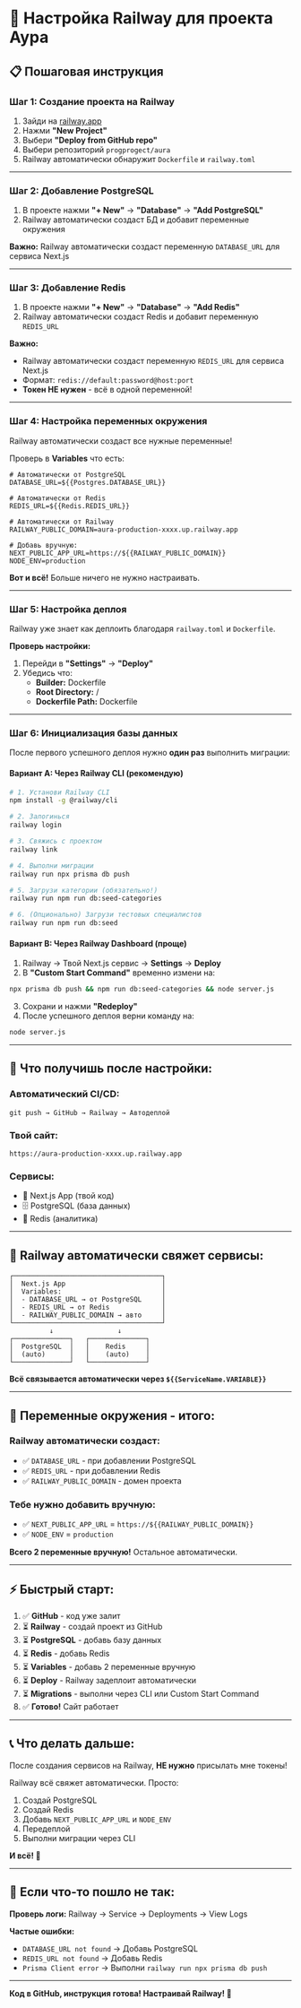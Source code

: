 # 🚂 Настройка Railway для проекта Аура

## 📋 Пошаговая инструкция

### **Шаг 1: Создание проекта на Railway**

1. Зайди на [railway.app](https://railway.app)
2. Нажми **"New Project"**
3. Выбери **"Deploy from GitHub repo"**
4. Выбери репозиторий `progprogect/aura`
5. Railway автоматически обнаружит `Dockerfile` и `railway.toml`

---

### **Шаг 2: Добавление PostgreSQL**

1. В проекте нажми **"+ New"** → **"Database"** → **"Add PostgreSQL"**
2. Railway автоматически создаст БД и добавит переменные окружения

**Важно:** Railway автоматически создаст переменную `DATABASE_URL` для сервиса Next.js

---

### **Шаг 3: Добавление Redis**

1. В проекте нажми **"+ New"** → **"Database"** → **"Add Redis"**
2. Railway автоматически создаст Redis и добавит переменную `REDIS_URL`

**Важно:** 
- Railway автоматически создаст переменную `REDIS_URL` для сервиса Next.js
- Формат: `redis://default:password@host:port`
- **Токен НЕ нужен** - всё в одной переменной!

---

### **Шаг 4: Настройка переменных окружения**

Railway автоматически создаст все нужные переменные!

Проверь в **Variables** что есть:

```env
# Автоматически от PostgreSQL
DATABASE_URL=${{Postgres.DATABASE_URL}}

# Автоматически от Redis
REDIS_URL=${{Redis.REDIS_URL}}

# Автоматически от Railway
RAILWAY_PUBLIC_DOMAIN=aura-production-xxxx.up.railway.app

# Добавь вручную:
NEXT_PUBLIC_APP_URL=https://${{RAILWAY_PUBLIC_DOMAIN}}
NODE_ENV=production
```

**Вот и всё!** Больше ничего не нужно настраивать.

---

### **Шаг 5: Настройка деплоя**

Railway уже знает как деплоить благодаря `railway.toml` и `Dockerfile`.

**Проверь настройки:**
1. Перейди в **"Settings"** → **"Deploy"**
2. Убедись что:
   - **Builder:** Dockerfile
   - **Root Directory:** /
   - **Dockerfile Path:** Dockerfile

---

### **Шаг 6: Инициализация базы данных**

После первого успешного деплоя нужно **один раз** выполнить миграции:

#### **Вариант A: Через Railway CLI (рекомендую)**

```bash
# 1. Установи Railway CLI
npm install -g @railway/cli

# 2. Залогинься
railway login

# 3. Свяжись с проектом
railway link

# 4. Выполни миграции
railway run npx prisma db push

# 5. Загрузи категории (обязательно!)
railway run npm run db:seed-categories

# 6. (Опционально) Загрузи тестовых специалистов
railway run npm run db:seed
```

#### **Вариант B: Через Railway Dashboard (проще)**

1. Railway → Твой Next.js сервис → **Settings** → **Deploy**
2. В **"Custom Start Command"** временно измени на:
```bash
npx prisma db push && npm run db:seed-categories && node server.js
```
3. Сохрани и нажми **"Redeploy"**
4. После успешного деплоя верни команду на:
```bash
node server.js
```

---

## 🎯 Что получишь после настройки:

### **Автоматический CI/CD:**
```
git push → GitHub → Railway → Автодеплой
```

### **Твой сайт:**
```
https://aura-production-xxxx.up.railway.app
```

### **Сервисы:**
- 🚀 Next.js App (твой код)
- 🗄️ PostgreSQL (база данных)
- 🔴 Redis (аналитика)

---

## 🔧 Railway автоматически свяжет сервисы:

```
┌─────────────────────────────────────┐
│  Next.js App                        │
│  Variables:                         │
│  - DATABASE_URL → от PostgreSQL     │
│  - REDIS_URL → от Redis             │
│  - RAILWAY_PUBLIC_DOMAIN → авто     │
└─────────────────────────────────────┘
          ↓                ↓
┌──────────────┐   ┌──────────────┐
│  PostgreSQL  │   │    Redis     │
│  (auto)      │   │    (auto)    │
└──────────────┘   └──────────────┘
```

**Всё связывается автоматически через `${{ServiceName.VARIABLE}}`**

---

## 📝 Переменные окружения - итого:

### **Railway автоматически создаст:**
- ✅ `DATABASE_URL` - при добавлении PostgreSQL
- ✅ `REDIS_URL` - при добавлении Redis
- ✅ `RAILWAY_PUBLIC_DOMAIN` - домен проекта

### **Тебе нужно добавить вручную:**
- ✅ `NEXT_PUBLIC_APP_URL` = `https://${{RAILWAY_PUBLIC_DOMAIN}}`
- ✅ `NODE_ENV` = `production`

**Всего 2 переменные вручную!** Остальное автоматически.

---

## ⚡ Быстрый старт:

1. ✅ **GitHub** - код уже залит
2. ⏳ **Railway** - создай проект из GitHub
3. ⏳ **PostgreSQL** - добавь базу данных
4. ⏳ **Redis** - добавь Redis
5. ⏳ **Variables** - добавь 2 переменные вручную
6. ⏳ **Deploy** - Railway задеплоит автоматически
7. ⏳ **Migrations** - выполни через CLI или Custom Start Command
8. ✅ **Готово!** Сайт работает

---

## 📞 Что делать дальше:

После создания сервисов на Railway, **НЕ нужно** присылать мне токены!

Railway всё свяжет автоматически. Просто:

1. Создай PostgreSQL
2. Создай Redis  
3. Добавь `NEXT_PUBLIC_APP_URL` и `NODE_ENV`
4. Передеплой
5. Выполни миграции через CLI

**И всё! 🎉**

---

## 🐛 Если что-то пошло не так:

**Проверь логи:**
Railway → Service → Deployments → View Logs

**Частые ошибки:**
- `DATABASE_URL not found` → Добавь PostgreSQL
- `REDIS_URL not found` → Добавь Redis
- `Prisma Client error` → Выполни `railway run npx prisma db push`

---

**Код в GitHub, инструкция готова! Настраивай Railway! 🚀**
